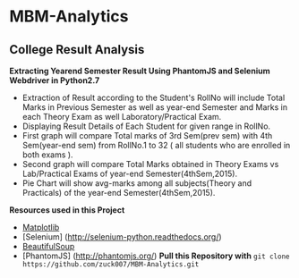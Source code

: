 # MBM-Analytics
College Result Analysis
--------
**Extracting Yearend Semester Result Using PhantomJS and Selenium Webdriver in Python2.7**
* Extraction of Result according to the Student's RollNo will include Total Marks in Previous Semester as well as year-end Semester
  and Marks in each Theory Exam as well Laboratory/Practical Exam.
* Displaying Result Details of Each Student for given range in RollNo.
* First graph will compare Total marks of 3rd Sem(prev sem) with 4th Sem(year-end sem) from RollNo.1 to 32 ( all students who are enrolled in both exams ).
* Second graph will compare Total Marks obtained in Theory Exams vs Lab/Practical Exams of year-end Semester(4thSem,2015).
* Pie Chart will show avg-marks among all subjects(Theory and Practicals) of the year-end Semester(4thSem,2015).

**Resources used in this Project**
* [Matplotlib](http://matplotlib.org/)
* [Selenium] (http://selenium-python.readthedocs.org/)
* [BeautifulSoup](http://www.crummy.com/software/BeautifulSoup/bs4/doc/)
* [PhantomJS] (http://phantomjs.org/) 
**Pull this Repository with**
` git clone https://github.com/zuck007/MBM-Analytics.git `
